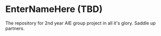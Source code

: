 # EnterNameHere (TBD) 
The repository for 2nd year AIE group project in all it's glory. Saddle up partners.  


